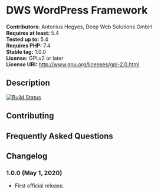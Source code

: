 # DWS WordPress Framework 

**Contributors:** Antonius Hegyes, Deep Web Solutions GmbH  
**Requires at least:** 5.4  
**Tested up to:** 5.4  
**Requires PHP:** 7.4  
**Stable tag:** 1.0.0  
**License:** GPLv2 or later  
**License URI:** http://www.gnu.org/licenses/gpl-2.0.html  


## Description 

[![Build Status](https://travis-ci.org/Deep-Web-Solutions-GmbH/wordpress-framework.svg?branch=master)](https://travis-ci.org/Deep-Web-Solutions-GmbH/wordpress-framework)


## Contributing 


## Frequently Asked Questions 


## Changelog 


### 1.0.0 (May 1, 2020) 
* First official release.